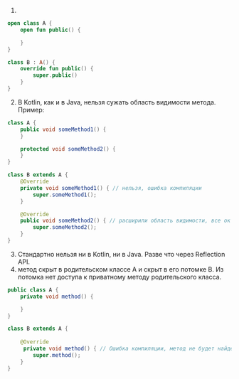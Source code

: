 1.  
```kotlin
open class A {
    open fun public() {

    }
}

class B : A() {
    override fun public() {
        super.public()
    }
}
```

2. В Kotlin, как и в Java, нельзя сужать область видимости метода.
Пример:

```java
class A {
    public void someMethod1() {
    }

    protected void someMethod2() {
    }
}

class B extends A {
    @Override
    private void someMethod1() { // нельзя, ошибка компиляции
        super.someMethod1();
    }

    @Override
    public void someMethod2() { // расширили область видимости, все ок
        super.someMethod2();
    }
}
```
3. Стандартно нельзя ни в Kotlin, ни в Java. Разве что через Reflection API. 
4. метод скрыт в родительском классе А и скрыт в его потомке B.
Из потомка нет доступа к приватному методу родительского класса.

```java
public class A {
    private void method() {

    }
}

class B extends A {
    
    @Override
     private void method() { // Ошибка компиляции, метод не будет найден
        super.method();
    }
}

```
